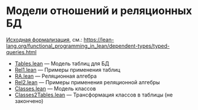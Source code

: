 # Модели отношений и реляционных БД

[Исходная формализация](SQL_orig.lean), см.: https://lean-lang.org/functional_programming_in_lean/dependent-types/typed-queries.html


+ [Tables.lean](Tables.lean) — Модель таблиц для БД
+ [Rel1.lean](Rel1.lean) — Примеры применения таблиц
+ [RA.lean](RA.lean) — Реляционная алгебра
+ [Rel2.lean](Rel2.lean) — Примеры применения реляционной алгебры
+ [Classes.lean](Classes.lean) — Модель классов
+ [Classes2Tables.lean](Classes2Tables.lean) — Трансформация классов в
таблицы (не закончено) 
